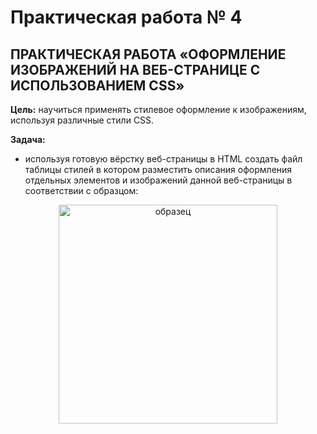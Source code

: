 # Практическая работа № 4

## ПРАКТИЧЕСКАЯ РАБОТА  «ОФОРМЛЕНИЕ ИЗОБРАЖЕНИЙ НА ВЕБ-СТРАНИЦЕ С ИСПОЛЬЗОВАНИЕМ CSS»

**Цель:** научиться применять стилевое оформление к изображениям, используя различные стили CSS.

**Задача:** 
* используя готовую вёрстку веб-страницы в HTML создать файл таблицы стилей в котором разместить описания оформления отдельных элементов и изображений данной веб-страницы в соответствии с образцом:
<div align="center"><img src="https://github.com/fufaev/css_lesson3/blob/main/example.jpg" alt="образец" width="350"></div>
